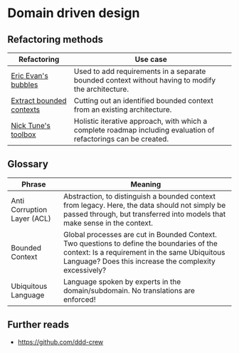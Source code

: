 # Domain driven design

## Refactoring methods

| Refactoring | Use case |
| --- | --- |
| [Eric Evan's bubbles](./domain_driven_design/eric_evans_bubbles.md) | Used to add requirements in a separate bounded context without having to modify the architecture. |
| [Extract bounded contexts](./domain_driven_design/extract_bounded_contexts.md) | Cutting out an identified bounded context from an existing architecture. |
| [Nick Tune's toolbox](./domain_driven_design/nick_tunes_toolbox.md) | Holistic iterative approach, with which a complete roadmap including evaluation of refactorings can be created. |

## Glossary

| Phrase                        | Meaning |
| --- | --- |
| Anti Corruption Layer (ACL)   | Abstraction, to distinguish a bounded context from legacy. Here, the data should not simply be passed through, but transferred into models that make sense in the context. |
| Bounded Context               | Global processes are cut in Bounded Context. Two questions to define the boundaries of the context: Is a requirement in the same Ubiquitous Language? Does this increase the complexity excessively? |
| Ubiquitous Language           | Language spoken by experts in the domain/subdomain. No translations are enforced! |

## Further reads

- <https://github.com/ddd-crew>
